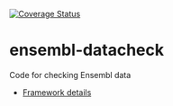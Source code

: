 [![Coverage Status](https://coveralls.io/repos/github/Ensembl/ensembl-datacheck/badge.svg?branch=master)](https://coveralls.io/github/Ensembl/ensembl-datacheck?branch=master)

# ensembl-datacheck
Code for checking Ensembl data
* [Framework details](framework.md)
